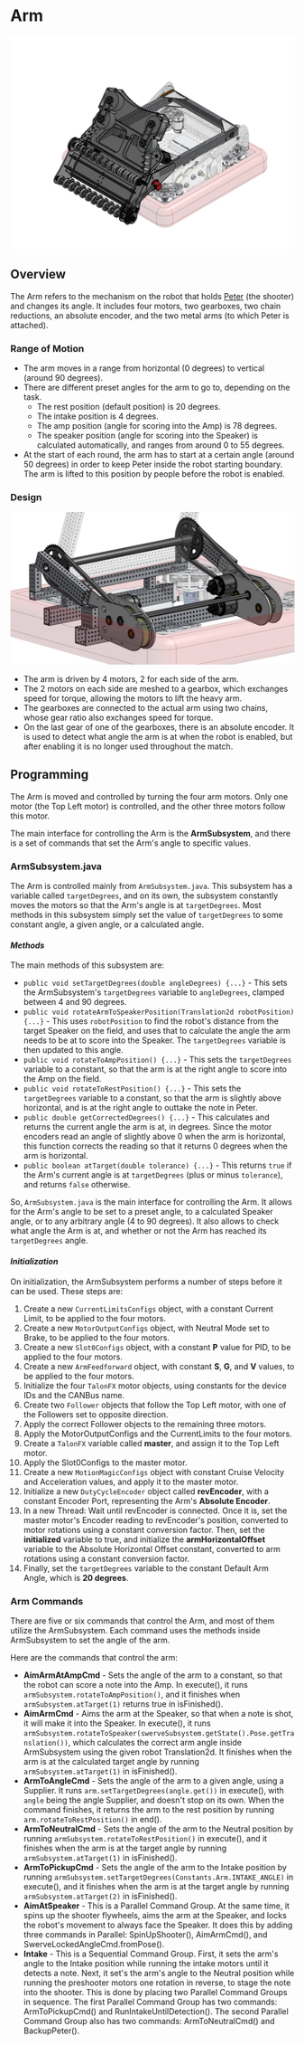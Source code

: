 # Arm

![The entire Arm and Peter mechanism on the robot](arm-images/FRCPeterArm.png)

## **Overview**

The Arm refers to the mechanism on the robot that holds [Peter](peter.md) (the shooter) and changes its angle. It includes four motors, two gearboxes, two chain reductions, an absolute encoder, and the two metal arms (to which Peter is attached).

### Range of Motion

- The arm moves in a range from horizontal (0 degrees) to vertical (around 90 degrees).
- There are different preset angles for the arm to go to, depending on the task.
  - The rest position (default position) is 20 degrees.
  - The intake position is 4 degrees.
  - The amp position (angle for scoring into the Amp) is 78 degrees.
  - The speaker position (angle for scoring into the Speaker) is calculated automatically, and ranges from around 0 to 55 degrees.
- At the start of each round, the arm has to start at a certain angle (around 50 degrees) in order to keep Peter inside the robot starting boundary. The arm is lifted to this position by people before the robot is enabled.

### Design

![The different parts of the Arm mechanism that are responsible for moving the arm to different angles](arm-images/FRCArmMechanisms.png)

- The arm is driven by 4 motors, 2 for each side of the arm.
- The 2 motors on each side are meshed to a gearbox, which exchanges speed for torque, allowing the motors to lift the heavy arm.
- The gearboxes are connected to the actual arm using two chains, whose gear ratio also exchanges speed for torque.
- On the last gear of one of the gearboxes, there is an absolute encoder. It is used to detect what angle the arm is at when the robot is enabled, but after enabling it is no longer used throughout the match.

## **Programming**

The Arm is moved and controlled by turning the four arm motors. Only one motor (the Top Left motor) is controlled, and the other three motors follow this motor.

The main interface for controlling the Arm is the **ArmSubsystem**, and there is a set of commands that set the Arm's angle to specific values.

### ArmSubsystem.java

The Arm is controlled mainly from `ArmSubsystem.java`. This subsystem has a variable called `targetDegrees`, and on its own, the subsystem constantly moves the motors so that the Arm's angle is at `targetDegrees`. Most methods in this subsystem simply set the value of `targetDegrees` to some constant angle, a given angle, or a calculated angle.

#### *Methods*

The main methods of this subsystem are:

- `public void setTargetDegrees(double angleDegrees) {...}` - This sets the ArmSubsystem's `targetDegrees` variable to `angleDegrees`, clamped between 4 and 90 degrees.
- `public void rotateArmToSpeakerPosition(Translation2d robotPosition) {...}` - This uses `robotPosition` to find the robot's distance from the target Speaker on the field, and uses that to calculate the angle the arm needs to be at to score into the Speaker. The `targetDegrees` variable is then updated to this angle.
- `public void rotateToAmpPosition() {...}` - This sets the `targetDegrees` variable to a constant, so that the arm is at the right angle to score into the Amp on the field.
- `public void rotateToRestPosition() {...}` - This sets the `targetDegrees` variable to a constant, so that the arm is slightly above horizontal, and is at the right angle to outtake the note in Peter.
- `public double getCorrectedDegrees() {...}` - This calculates and returns the current angle the arm is at, in degrees. Since the motor encoders read an angle of slightly above 0 when the arm is horizontal, this function corrects the reading so that it returns 0 degrees when the arm is horizontal.
- `public boolean atTarget(double tolerance) {...}` - This returns `true` if the Arm's current angle is at `targetDegrees` (plus or minus `tolerance`), and returns `false` otherwise.

So, `ArmSubsystem.java` is the main interface for controlling the Arm. It allows for the Arm's angle to be set to a preset angle, to a calculated Speaker angle, or to any arbitrary angle (4 to 90 degrees). It also allows to check what angle the Arm is at, and whether or not the Arm has reached its `targetDegrees` angle.

#### *Initialization*

On initialization, the ArmSubsystem performs a number of steps before it can be used. These steps are:

1. Create a new `CurrentLimitsConfigs` object, with a constant Current Limit, to be applied to the four motors.
2. Create a new `MotorOutputConfigs` object, with Neutral Mode set to Brake, to be applied to the four motors.
3. Create a new `Slot0Configs` object, with a constant **P** value for PID, to be applied to the four motors.
4. Create a new `ArmFeedforward` object, with constant **S**, **G**, and **V** values, to be applied to the four motors.
5. Initialize the four `TalonFX` motor objects, using constants for the device IDs and the CANBus name.
6. Create two `Follower` objects that follow the Top Left motor, with one of the Followers set to opposite direction.
7. Apply the correct Follower objects to the remaining three motors.
8. Apply the MotorOutputConfigs and the CurrentLimits to the four motors.
9. Create a `TalonFX` variable called **master**, and assign it to the Top Left motor.
10. Apply the Slot0Configs to the master motor.
11. Create a new `MotionMagicConfigs` object with constant Cruise Velocity and Acceleration values, and apply it to the master motor.
12. Initialize a new `DutyCycleEncoder` object called **revEncoder**, with a constant Encoder Port, representing the Arm's **Absolute Encoder**.
13. In a new Thread: Wait until revEncoder is connected. Once it is, set the master motor's Encoder reading to revEncoder's position, converted to motor rotations using a constant conversion factor. Then, set the **initialized** variable to true, and initialize the **armHorizontalOffset** variable to the Absolute Horizontal Offset constant, converted to arm rotations using a constant conversion factor.
14. Finally, set the `targetDegrees` variable to the constant Default Arm Angle, which is **20 degrees**.

### Arm Commands

There are five or six commands that control the Arm, and most of them utilize the ArmSubsystem. Each command uses the methods inside ArmSubsystem to set the angle of the arm.

Here are the commands that control the arm:

- **AimArmAtAmpCmd** - Sets the angle of the arm to a constant, so that the robot can score a note into the Amp. In execute(), it runs `armSubsystem.rotateToAmpPosition()`, and it finishes when `armSubsystem.atTarget(1)` returns true in isFinished().
- **AimArmCmd** - Aims the arm at the Speaker, so that when a note is shot, it will make it into the Speaker. In execute(), it runs `armSubsystem.rotateToSpeaker(swerveSubsystem.getState().Pose.getTranslation())`, which calculates the correct arm angle inside ArmSubsystem using the given robot Translation2d. It finishes when the arm is at the calculated target angle by running `armSubsystem.atTarget(1)` in isFinished().
- **ArmToAngleCmd** - Sets the angle of the arm to a given angle, using a Supplier. It runs `arm.setTargetDegrees(angle.get())` in execute(), with `angle` being the angle Supplier, and doesn't stop on its own. When the command finishes, it returns the arm to the rest position by running `arm.rotateToRestPosition()` in end().
- **ArmToNeutralCmd** - Sets the angle of the arm to the Neutral position by running `armSubsystem.rotateToRestPosition()` in execute(), and it finishes when the arm is at the target angle by running `armSubsystem.atTarget(1)` in isFinished().
- **ArmToPickupCmd** - Sets the angle of the arm to the Intake position by running `armSubsystem.setTargetDegrees(Constants.Arm.INTAKE_ANGLE)` in execute(), and it finishes when the arm is at the target angle by running `armSubsystem.atTarget(2)` in isFinished().
- **AimAtSpeaker** - This is a Parallel Command Group. At the same time, it spins up the shooter flywheels, aims the arm at the Speaker, and locks the robot's movement to always face the Speaker. It does this by adding three commands in Parallel: SpinUpShooter(), AimArmCmd(), and SwerveLockedAngleCmd.fromPose().
- **Intake** - This is a Sequential Command Group. First, it sets the arm's angle to the Intake position while running the intake motors until it detects a note. Next, it set's the arm's angle to the Neutral position while running the preshooter motors one rotation in reverse, to stage the note into the shooter. This is done by placing two Parallel Command Groups in sequence. The first Parallel Command Group has two commands: ArmToPickupCmd() and RunIntakeUntilDetection(). The second Parallel Command Group also has two commands: ArmToNeutralCmd() and BackupPeter().
